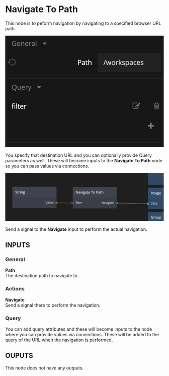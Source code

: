 # Navigate To Path
This node is to peform navigation by navigating to a specified browser URL path.

<div class="ndl-images">
    <img src="/nodes/navigation/navigate-to-path-1.png" class="ndl-image med"></img>   
</div>

You specify that destination URL and you can optionally provide Query parameters as well. These will become inputs to the **Navigate To Path** node so you can pass values via connections. 

<div class="ndl-images">
    <img src="/nodes/navigation/navigate-to-path-2.png" class="ndl-image large"></img>   
</div>

Send a signal to the **Navigate** input to perform the actual navigation.

## INPUTS

### General

**Path**  
The destination path to navigate to.

### Actions

**Navigate**  
Send a signal there to perform the navigation.

### Query
You can add query attributes and these will become inputs to the node where you can provide values via connections. These will be added to the query of the URL when the navigation is performed.

## OUPUTS

This node does not have any outputs.
